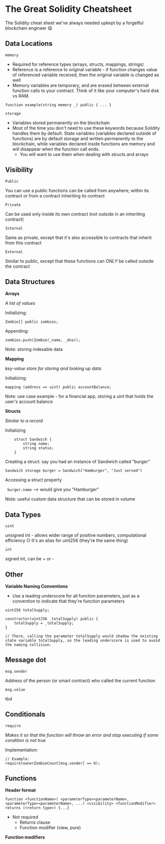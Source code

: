 # The Great Solidity Cheatsheet
The Solidity cheat sheet we've always needed upkept by a forgetful blockchain engineer 😋

## Data Locations

```memory```
- Required for reference types (arrays, structs, mappings, strings)
- Reference is a reference to original variable - if function changes value of referenced variable received, then the original variable is changed as well
- Memory variables are temporary, and are erased between external function 
calls to your contract. Think of it like your computer's hard disk vs RAM.

```
function example(string memory _) public { ... }
```

```storage```
- Variables stored permanently on the blockchain
- Most of the time you don't need to use these keywords because Solidity handles them by default. State variables (variables declared outside of functions) are by default storage and written permanently to the blockchain, while variables declared inside functions are memory and will disappear when the function call ends.
    - You will want to use them when dealing with structs and arrays


## Visibility

```Public```

You can use a public functions can be called from anywhere; within its contract or from a contract inheriting its contract

```Private```

Can be used only inside its own contract (not outside in an inheriting contract)

```Internal```

Same as private, except that it's also accessible to contracts that inherit from this contract

```External```

Similar to public, except that these functions can *ONLY* be called outside the contract

## Data Structures

**Arrays**

*A list of values*

Initializing:   

```Zombie[] public zombies;```

Appending:   

```zombies.push(Zombie(_name, _dna));```

Note: storing indexable data

**Mapping**

*key-value store for storing and looking up data*

Initializing:

```mapping (address => uint) public accountBalance;```

Note: use case example - for a financial app, storing a uint that holds the user's account balance

**Structs**

*Similar to a record*

Initializing

```
    struct Sandwich {
        string name;
        string status;
    }
```
Creating a struct: say you had an instance of Sandwich called "burger"

```Sandwich storage burger = Sandwich("Hamburger", "Just served")```

Accessing a struct property

``` burger.name``` --> would give you "Hamburger"

Note: useful custom data structure that can be stored in volume

## Data Types

```uint```

unsigned int - allows wider range of positive numbers, computational efficiency
    ○ It's an alias for uint256 (they're the same thing)

```int```

signed int, can be + or -

## Other

**Variable Naming Conventions**
- Use a leading underscore for all function parameters, just as a convention to indicate that they're function parameters

```
uint256 totalSupply;

constructor(uint256 _totalSupply) public {
    totalSupply = _totalSupply;
}

// There, calling the parameter totalSupply would shadow the existing state variable totalSupply, so the leading underscore is used to avoid the naming collision.
```

## Message dot

```msg.sender```

Address of the person (or smart contract) who called the current function

```msg.value```

tbd

## Conditionals

```require```

*Makes it so that the function will throw an error and stop executing if some condition is not true*

Implementation:
```
// Example:
require(ownerZombieCount[msg.sender] == 0);
```

## Functions

**Header format**

```
function <functionName>( <parameterType><parameterName>, <parameterType><parameterName>, ...) <visibility> <functionModifier> returns (<return type>) {...}
```
- Not required
    - Returns clause
    - Function modifier (view, pure)

**Function modifiers**